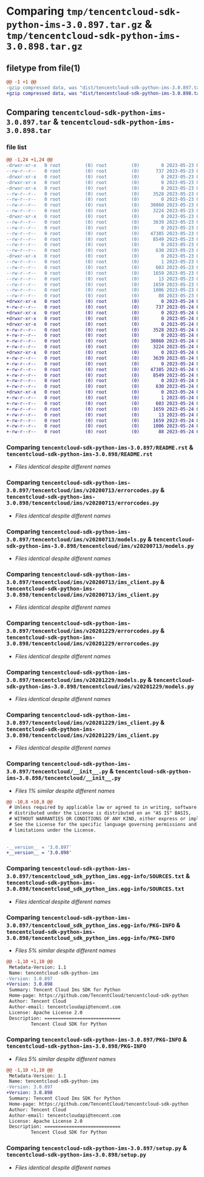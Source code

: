 # Comparing `tmp/tencentcloud-sdk-python-ims-3.0.897.tar.gz` & `tmp/tencentcloud-sdk-python-ims-3.0.898.tar.gz`

## filetype from file(1)

```diff
@@ -1 +1 @@
-gzip compressed data, was "dist/tencentcloud-sdk-python-ims-3.0.897.tar", last modified: Tue May 23 02:24:43 2023, max compression
+gzip compressed data, was "dist/tencentcloud-sdk-python-ims-3.0.898.tar", last modified: Wed May 24 01:59:13 2023, max compression
```

## Comparing `tencentcloud-sdk-python-ims-3.0.897.tar` & `tencentcloud-sdk-python-ims-3.0.898.tar`

### file list

```diff
@@ -1,24 +1,24 @@
-drwxr-xr-x   0 root         (0) root         (0)        0 2023-05-23 02:24:43.000000 tencentcloud-sdk-python-ims-3.0.897/
--rw-r--r--   0 root         (0) root         (0)      737 2023-05-23 02:24:43.000000 tencentcloud-sdk-python-ims-3.0.897/README.rst
-drwxr-xr-x   0 root         (0) root         (0)        0 2023-05-23 02:24:43.000000 tencentcloud-sdk-python-ims-3.0.897/tencentcloud/
-drwxr-xr-x   0 root         (0) root         (0)        0 2023-05-23 02:24:43.000000 tencentcloud-sdk-python-ims-3.0.897/tencentcloud/ims/
-drwxr-xr-x   0 root         (0) root         (0)        0 2023-05-23 02:24:43.000000 tencentcloud-sdk-python-ims-3.0.897/tencentcloud/ims/v20200713/
--rw-r--r--   0 root         (0) root         (0)     3528 2023-05-23 02:24:43.000000 tencentcloud-sdk-python-ims-3.0.897/tencentcloud/ims/v20200713/errorcodes.py
--rw-r--r--   0 root         (0) root         (0)        0 2023-05-23 02:24:43.000000 tencentcloud-sdk-python-ims-3.0.897/tencentcloud/ims/v20200713/__init__.py
--rw-r--r--   0 root         (0) root         (0)    30860 2023-05-23 02:24:43.000000 tencentcloud-sdk-python-ims-3.0.897/tencentcloud/ims/v20200713/models.py
--rw-r--r--   0 root         (0) root         (0)     3224 2023-05-23 02:24:43.000000 tencentcloud-sdk-python-ims-3.0.897/tencentcloud/ims/v20200713/ims_client.py
-drwxr-xr-x   0 root         (0) root         (0)        0 2023-05-23 02:24:43.000000 tencentcloud-sdk-python-ims-3.0.897/tencentcloud/ims/v20201229/
--rw-r--r--   0 root         (0) root         (0)     3639 2023-05-23 02:24:43.000000 tencentcloud-sdk-python-ims-3.0.897/tencentcloud/ims/v20201229/errorcodes.py
--rw-r--r--   0 root         (0) root         (0)        0 2023-05-23 02:24:43.000000 tencentcloud-sdk-python-ims-3.0.897/tencentcloud/ims/v20201229/__init__.py
--rw-r--r--   0 root         (0) root         (0)    47385 2023-05-23 02:24:43.000000 tencentcloud-sdk-python-ims-3.0.897/tencentcloud/ims/v20201229/models.py
--rw-r--r--   0 root         (0) root         (0)     8549 2023-05-23 02:24:43.000000 tencentcloud-sdk-python-ims-3.0.897/tencentcloud/ims/v20201229/ims_client.py
--rw-r--r--   0 root         (0) root         (0)        0 2023-05-23 02:24:43.000000 tencentcloud-sdk-python-ims-3.0.897/tencentcloud/ims/__init__.py
--rw-r--r--   0 root         (0) root         (0)      630 2023-05-23 02:24:43.000000 tencentcloud-sdk-python-ims-3.0.897/tencentcloud/__init__.py
-drwxr-xr-x   0 root         (0) root         (0)        0 2023-05-23 02:24:43.000000 tencentcloud-sdk-python-ims-3.0.897/tencentcloud_sdk_python_ims.egg-info/
--rw-r--r--   0 root         (0) root         (0)        1 2023-05-23 02:24:43.000000 tencentcloud-sdk-python-ims-3.0.897/tencentcloud_sdk_python_ims.egg-info/dependency_links.txt
--rw-r--r--   0 root         (0) root         (0)      603 2023-05-23 02:24:43.000000 tencentcloud-sdk-python-ims-3.0.897/tencentcloud_sdk_python_ims.egg-info/SOURCES.txt
--rw-r--r--   0 root         (0) root         (0)     1659 2023-05-23 02:24:43.000000 tencentcloud-sdk-python-ims-3.0.897/tencentcloud_sdk_python_ims.egg-info/PKG-INFO
--rw-r--r--   0 root         (0) root         (0)       13 2023-05-23 02:24:43.000000 tencentcloud-sdk-python-ims-3.0.897/tencentcloud_sdk_python_ims.egg-info/top_level.txt
--rw-r--r--   0 root         (0) root         (0)     1659 2023-05-23 02:24:43.000000 tencentcloud-sdk-python-ims-3.0.897/PKG-INFO
--rw-r--r--   0 root         (0) root         (0)     1006 2023-05-23 02:24:43.000000 tencentcloud-sdk-python-ims-3.0.897/setup.py
--rw-r--r--   0 root         (0) root         (0)       88 2023-05-23 02:24:43.000000 tencentcloud-sdk-python-ims-3.0.897/setup.cfg
+drwxr-xr-x   0 root         (0) root         (0)        0 2023-05-24 01:59:13.000000 tencentcloud-sdk-python-ims-3.0.898/
+-rw-r--r--   0 root         (0) root         (0)      737 2023-05-24 01:59:12.000000 tencentcloud-sdk-python-ims-3.0.898/README.rst
+drwxr-xr-x   0 root         (0) root         (0)        0 2023-05-24 01:59:13.000000 tencentcloud-sdk-python-ims-3.0.898/tencentcloud/
+drwxr-xr-x   0 root         (0) root         (0)        0 2023-05-24 01:59:13.000000 tencentcloud-sdk-python-ims-3.0.898/tencentcloud/ims/
+drwxr-xr-x   0 root         (0) root         (0)        0 2023-05-24 01:59:13.000000 tencentcloud-sdk-python-ims-3.0.898/tencentcloud/ims/v20200713/
+-rw-r--r--   0 root         (0) root         (0)     3528 2023-05-24 01:59:12.000000 tencentcloud-sdk-python-ims-3.0.898/tencentcloud/ims/v20200713/errorcodes.py
+-rw-r--r--   0 root         (0) root         (0)        0 2023-05-24 01:59:12.000000 tencentcloud-sdk-python-ims-3.0.898/tencentcloud/ims/v20200713/__init__.py
+-rw-r--r--   0 root         (0) root         (0)    30860 2023-05-24 01:59:12.000000 tencentcloud-sdk-python-ims-3.0.898/tencentcloud/ims/v20200713/models.py
+-rw-r--r--   0 root         (0) root         (0)     3224 2023-05-24 01:59:12.000000 tencentcloud-sdk-python-ims-3.0.898/tencentcloud/ims/v20200713/ims_client.py
+drwxr-xr-x   0 root         (0) root         (0)        0 2023-05-24 01:59:13.000000 tencentcloud-sdk-python-ims-3.0.898/tencentcloud/ims/v20201229/
+-rw-r--r--   0 root         (0) root         (0)     3639 2023-05-24 01:59:12.000000 tencentcloud-sdk-python-ims-3.0.898/tencentcloud/ims/v20201229/errorcodes.py
+-rw-r--r--   0 root         (0) root         (0)        0 2023-05-24 01:59:12.000000 tencentcloud-sdk-python-ims-3.0.898/tencentcloud/ims/v20201229/__init__.py
+-rw-r--r--   0 root         (0) root         (0)    47385 2023-05-24 01:59:12.000000 tencentcloud-sdk-python-ims-3.0.898/tencentcloud/ims/v20201229/models.py
+-rw-r--r--   0 root         (0) root         (0)     8549 2023-05-24 01:59:12.000000 tencentcloud-sdk-python-ims-3.0.898/tencentcloud/ims/v20201229/ims_client.py
+-rw-r--r--   0 root         (0) root         (0)        0 2023-05-24 01:59:12.000000 tencentcloud-sdk-python-ims-3.0.898/tencentcloud/ims/__init__.py
+-rw-r--r--   0 root         (0) root         (0)      630 2023-05-24 01:59:12.000000 tencentcloud-sdk-python-ims-3.0.898/tencentcloud/__init__.py
+drwxr-xr-x   0 root         (0) root         (0)        0 2023-05-24 01:59:13.000000 tencentcloud-sdk-python-ims-3.0.898/tencentcloud_sdk_python_ims.egg-info/
+-rw-r--r--   0 root         (0) root         (0)        1 2023-05-24 01:59:13.000000 tencentcloud-sdk-python-ims-3.0.898/tencentcloud_sdk_python_ims.egg-info/dependency_links.txt
+-rw-r--r--   0 root         (0) root         (0)      603 2023-05-24 01:59:13.000000 tencentcloud-sdk-python-ims-3.0.898/tencentcloud_sdk_python_ims.egg-info/SOURCES.txt
+-rw-r--r--   0 root         (0) root         (0)     1659 2023-05-24 01:59:13.000000 tencentcloud-sdk-python-ims-3.0.898/tencentcloud_sdk_python_ims.egg-info/PKG-INFO
+-rw-r--r--   0 root         (0) root         (0)       13 2023-05-24 01:59:13.000000 tencentcloud-sdk-python-ims-3.0.898/tencentcloud_sdk_python_ims.egg-info/top_level.txt
+-rw-r--r--   0 root         (0) root         (0)     1659 2023-05-24 01:59:13.000000 tencentcloud-sdk-python-ims-3.0.898/PKG-INFO
+-rw-r--r--   0 root         (0) root         (0)     1006 2023-05-24 01:59:12.000000 tencentcloud-sdk-python-ims-3.0.898/setup.py
+-rw-r--r--   0 root         (0) root         (0)       88 2023-05-24 01:59:13.000000 tencentcloud-sdk-python-ims-3.0.898/setup.cfg
```

### Comparing `tencentcloud-sdk-python-ims-3.0.897/README.rst` & `tencentcloud-sdk-python-ims-3.0.898/README.rst`

 * *Files identical despite different names*

### Comparing `tencentcloud-sdk-python-ims-3.0.897/tencentcloud/ims/v20200713/errorcodes.py` & `tencentcloud-sdk-python-ims-3.0.898/tencentcloud/ims/v20200713/errorcodes.py`

 * *Files identical despite different names*

### Comparing `tencentcloud-sdk-python-ims-3.0.897/tencentcloud/ims/v20200713/models.py` & `tencentcloud-sdk-python-ims-3.0.898/tencentcloud/ims/v20200713/models.py`

 * *Files identical despite different names*

### Comparing `tencentcloud-sdk-python-ims-3.0.897/tencentcloud/ims/v20200713/ims_client.py` & `tencentcloud-sdk-python-ims-3.0.898/tencentcloud/ims/v20200713/ims_client.py`

 * *Files identical despite different names*

### Comparing `tencentcloud-sdk-python-ims-3.0.897/tencentcloud/ims/v20201229/errorcodes.py` & `tencentcloud-sdk-python-ims-3.0.898/tencentcloud/ims/v20201229/errorcodes.py`

 * *Files identical despite different names*

### Comparing `tencentcloud-sdk-python-ims-3.0.897/tencentcloud/ims/v20201229/models.py` & `tencentcloud-sdk-python-ims-3.0.898/tencentcloud/ims/v20201229/models.py`

 * *Files identical despite different names*

### Comparing `tencentcloud-sdk-python-ims-3.0.897/tencentcloud/ims/v20201229/ims_client.py` & `tencentcloud-sdk-python-ims-3.0.898/tencentcloud/ims/v20201229/ims_client.py`

 * *Files identical despite different names*

### Comparing `tencentcloud-sdk-python-ims-3.0.897/tencentcloud/__init__.py` & `tencentcloud-sdk-python-ims-3.0.898/tencentcloud/__init__.py`

 * *Files 1% similar despite different names*

```diff
@@ -10,8 +10,8 @@
 # Unless required by applicable law or agreed to in writing, software
 # distributed under the License is distributed on an "AS IS" BASIS,
 # WITHOUT WARRANTIES OR CONDITIONS OF ANY KIND, either express or implied.
 # See the License for the specific language governing permissions and
 # limitations under the License.
 
 
-__version__ = '3.0.897'
+__version__ = '3.0.898'
```

### Comparing `tencentcloud-sdk-python-ims-3.0.897/tencentcloud_sdk_python_ims.egg-info/SOURCES.txt` & `tencentcloud-sdk-python-ims-3.0.898/tencentcloud_sdk_python_ims.egg-info/SOURCES.txt`

 * *Files identical despite different names*

### Comparing `tencentcloud-sdk-python-ims-3.0.897/tencentcloud_sdk_python_ims.egg-info/PKG-INFO` & `tencentcloud-sdk-python-ims-3.0.898/tencentcloud_sdk_python_ims.egg-info/PKG-INFO`

 * *Files 5% similar despite different names*

```diff
@@ -1,10 +1,10 @@
 Metadata-Version: 1.1
 Name: tencentcloud-sdk-python-ims
-Version: 3.0.897
+Version: 3.0.898
 Summary: Tencent Cloud Ims SDK for Python
 Home-page: https://github.com/TencentCloud/tencentcloud-sdk-python
 Author: Tencent Cloud
 Author-email: tencentcloudapi@tencent.com
 License: Apache License 2.0
 Description: ============================
         Tencent Cloud SDK for Python
```

### Comparing `tencentcloud-sdk-python-ims-3.0.897/PKG-INFO` & `tencentcloud-sdk-python-ims-3.0.898/PKG-INFO`

 * *Files 5% similar despite different names*

```diff
@@ -1,10 +1,10 @@
 Metadata-Version: 1.1
 Name: tencentcloud-sdk-python-ims
-Version: 3.0.897
+Version: 3.0.898
 Summary: Tencent Cloud Ims SDK for Python
 Home-page: https://github.com/TencentCloud/tencentcloud-sdk-python
 Author: Tencent Cloud
 Author-email: tencentcloudapi@tencent.com
 License: Apache License 2.0
 Description: ============================
         Tencent Cloud SDK for Python
```

### Comparing `tencentcloud-sdk-python-ims-3.0.897/setup.py` & `tencentcloud-sdk-python-ims-3.0.898/setup.py`

 * *Files identical despite different names*

